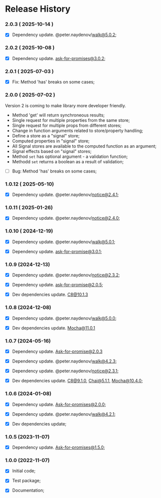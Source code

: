 # Release History


### 2.0.3 ( 2025-10-14 )
- [x] Dependency update. @peter.naydenov/walk@5.0.2;



### 2.0.2 ( 2025-10-08 )
- [x] Dependency update. ask-for-promises@3.0.2;



### 2.0.1 ( 2025-07-03 )
- [x] Fix: Method 'has' breaks on some cases;



### 2.0.0 ( 2025-07-02 )
Version 2 is coming to make library more developer friendly.
- Method 'get' will return synchroneous results;
- Single request for multiple properties from the same store;
- Single request for multiple props from different stores;
- Change in function arguments related to store/property handling;
- Define a store as a "signal" store;
- Computed properties in "signal" store;
- All Signal stores are available to the computed function as an argument;
- Signal effects based on "signal" stores;
- Method `set` has optional argument - a validation function;
- Methodd `set` returns a boolean as a result of validation;
- [ ] Bug: Method 'has' breaks on some cases;





### 1.0.12 ( 2025-05-10)
- [x] Dependency update. @peter.naydenov/notice@2.4.1;



### 1.0.11 ( 2025-01-26)
- [x] Dependency update. @peter.naydenov/notice@2.4.0;



### 1.0.10 ( 2024-12-19)
- [x] Dependency update. @peter.naydenov/walk@5.0.1;
- [x] Dependency update. ask-for-promise@3.0.1;


### 1.0.9 (2024-12-13)
- [x] Dependency update. @peter.naydenov/notice@2.3.2;
- [x] Dependency update. ask-for-promise@2.0.5;
- [x] Dev dependencies update. C8@10.1.3



### 1.0.8 (2024-12-08)
- [x] Dependency update. @peter.naydenov/walk@5.0.0;
- [x] Dev dependencies update. Mocha@11.0.1



### 1.0.7 (2024-05-16)
- [x] Dependency update. Ask-for-promise@2.0.3
- [x] Dependency update. @peter.naydenov/walk@4.2.3;
- [x] Dependency update. @peter.naydenov/notice@2.3.1;
- [x] Dev dependencies update. C8@9.1.0, Chai@5.1.1, Mocha@10.4.0;



### 1.0.6 (2024-01-08)
- [x] Dependency update. Ask-for-promises@2.0.0;
- [x] Dependency update. @peter.naydenov/walk@4.2.1;
- [x] Dev dependencies update;


### 1.0.5 (2023-11-07)
- [x] Dependency update. Ask-for-promises@1.5.0;



### 1.0.0 (2022-11-07)
 - [x] Initial code;
 - [x] Test package;
 - [x] Documentation;

